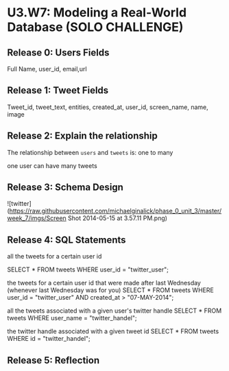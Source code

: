# U3.W7: Modeling a Real-World Database (SOLO CHALLENGE)

## Release 0: Users Fields
<!-- Identify the fields Twitter collects data for -->

  Full Name, user_id, email,url

## Release 1: Tweet Fields
<!-- Identify the fields Twitter uses to represent/display a tweet. What are you required or allowed to enter? -->

  Tweet_id, tweet_text, entities, created_at, user_id, screen_name, name, image

## Release 2: Explain the relationship
The relationship between `users` and `tweets` is: one to many
<!-- because... -->
one user can have many tweets
## Release 3: Schema Design
<!-- Include your image (inline) of your schema -->

![twitter](https://raw.githubusercontent.com/michaelginalick/phase_0_unit_3/master/week_7/imgs/Screen Shot 2014-05-15 at 3.57.11 PM.png)

## Release 4: SQL Statements
<!-- Include your SQL Statements. How can you make markdown files show blocks of code? -->

all the tweets for a certain user id

  SELECT * FROM tweets WHERE user_id = "twitter_user";
  
the tweets for a certain user id that were made after last Wednesday (whenever last Wednesday was for you)
  SELECT * FROM tweets WHERE user_id = "twitter_user" AND created_at > "07-MAY-2014";
  
  
all the tweets associated with a given user's twitter handle
    SELECT * FROM tweets WHERE user_name = "twitter_handel";

the twitter handle associated with a given tweet id
    SELECT * FROM tweets WHERE id = "twitter_handel";
  

## Release 5: Reflection
<!-- Be sure to add your reflection here!!! -->
